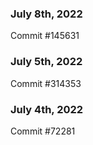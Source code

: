 ### July 8th, 2022

Commit #145631

### July 5th, 2022

Commit #314353


### July 4th, 2022

Commit #72281
